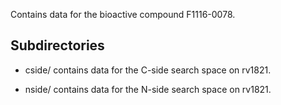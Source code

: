 Contains data for the bioactive compound F1116-0078.

## Subdirectories

- cside/ contains data for the C-side search space on rv1821.

- nside/ contains data for the N-side search space on rv1821.

